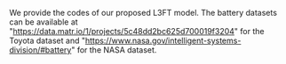 We provide the codes of our proposed L3FT model. The battery datasets can be available at "https://data.matr.io/1/projects/5c48dd2bc625d700019f3204" for the Toyota dataset and "https://www.nasa.gov/intelligent-systems-division/#battery" for the NASA dataset.


